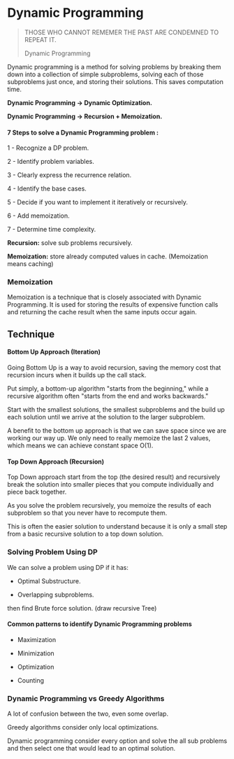 # Dynamic Programming


> THOSE WHO CANNOT REMEMER THE PAST ARE CONDEMNED TO REPEAT IT.
>
> Dynamic Programming


Dynamic programming is a method for solving problems by breaking them down into a collection of simple subproblems, solving each of those subproblems just once, and storing their solutions. This saves computation time.

__Dynamic Programming -> Dynamic Optimization.__

__Dynamic Programming -> Recursion + Memoization.__

#### 7 Steps to solve a Dynamic Programming problem :

  1 - Recognize a DP problem.

  2 - Identify problem variables.

  3 - Clearly express the recurrence relation.

  4 - Identify the base cases.

  5 - Decide if you want to implement it iteratively or recursively.

  6 - Add memoization.

  7 - Determine time complexity.

  __Recursion:__ solve sub problems recursively.

  __Memoization:__ store already computed values in cache. (Memoization means caching)

### Memoization

Memoization is a technique that is closely associated with Dynamic Programming.
It is used for storing the results of expensive function calls and returning the cache result when the same inputs occur again.

## Technique

#### Bottom Up Approach (Iteration)

Going Bottom Up is a way to avoid recursion, saving the memory cost that recursion incurs when it builds up the call stack.

Put simply, a bottom-up algorithm "starts from the beginning," while a recursive algorithm often "starts from the end and works backwards."

Start with the smallest solutions, the smallest subproblems and the build up each solution until we arrive at the solution to the larger subproblem.

A benefit to the bottom up approach is that we can save space since we are working our way up. We only need to really memoize the last 2 values, which means we can achieve constant space O(1).

#### Top Down Approach (Recursion)

Top Down approach start from the top (the desired
result) and recursively break the solution into smaller pieces that you compute individually and
piece back together.

As you solve the problem recursively, you memoize the results of each subproblem so that you never have to recompute them. 

This is often the easier solution to understand because it is only a small step from a basic recursive solution to a top down
solution.

### Solving Problem Using DP

We can solve a problem using DP if it has:

- Optimal Substructure.

- Overlapping subproblems.

then find Brute force solution. (draw recursive Tree)

#### Common patterns to identify Dynamic Programming problems

- Maximization

- Minimization

- Optimization

- Counting

### Dynamic Programming vs Greedy Algorithms

A lot of confusion between the two, even some overlap.

Greedy algorithms consider only local optimizations.

Dynamic programming consider every option and solve the all sub problems and then select one that would lead to an optimal solution.
